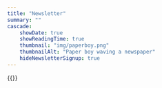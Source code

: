 ```yaml
---
title: "Newsletter"
summary: ""
cascade:
    showDate: true
    showReadingTime: true
    thumbnail: "img/paperboy.png"
    thumbnailAlt: "Paper boy waving a newspaper"
    hideNewsletterSignup: true
---
```


{{<newsletter-signup>}}
